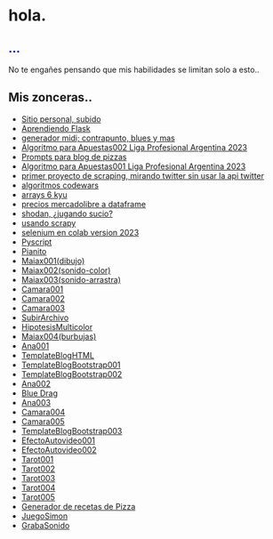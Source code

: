 <!DOCTYPE html>
<html>
<body>
	<h1>hola.</h1>
	<h2 style="color: blue">...</h2>
	<p>No te engañes pensando que mis habilidades se limitan solo a esto..</p>


<h2>Mis zonceras..</h2>
	<ul>
		<li><a href="https://xaldoxxx.com.ar">Sitio personal, subido</a></li>
	        <li><a href="https://xaldoxxx.pythonanywhere.com" target="_blank">Aprendiendo Flask</a></li>
		<li><a href="https://github.com/xaldoxxx/BlockDeNotas/blob/main/mido.ipynb">generador midi; contrapunto, blues y mas</a></li>
		<li><a href="https://github.com/xaldoxxx/BlockDeNotas/blob/main/apuestas004.ipynb">Algoritmo para Apuestas002 Liga Profesional Argentina 2023</a></li>
		<li><a href="https://github.com/xaldoxxx/BlockDeNotas/blob/main/pizzasPrompt.ipynb">Prompts para blog de pizzas</a></li>		
		<li><a href="https://github.com/xaldoxxx/BlockDeNotas/blob/main/apuestas002.ipynb">Algoritmo para Apuestas001 Liga Profesional Argentina 2023</a></li>		
		<li><a href="https://github.com/xaldoxxx/BlockDeNotas/blob/main/snscrape.ipynb">primer proyecto de scraping, mirando twitter sin usar la api twitter</a></li>
		<li><a href="https://github.com/xaldoxxx/BlockDeNotas/blob/main/codewars.ipynb">algoritmos codewars</a></li>
		<li><a href="https://github.com/xaldoxxx/BlockDeNotas/blob/main/arrays6kyu.ipynb">arrays 6 kyu</a></li>
		<li><a href="https://github.com/xaldoxxx/BlockDeNotas/blob/main/mlibre_csv.ipynb">precios mercadolibre a dataframe</a></li>
		<li><a href="https://github.com/xaldoxxx/BlockDeNotas/blob/main/shodanColab.ipynb">shodan, ¿jugando sucio?</a></li>
		<li><a href="https://github.com/xaldoxxx/BlockDeNotas/blob/main/scraPY002.ipynb">usando scrapy</a></li>
		<li><a href="https://github.com/xaldoxxx/BlockDeNotas/blob/main/selenium.ipynb">selenium en colab version 2023</a></li>                        
	        <li><a href="https://xaldoxxx.com.ar/app004" target="_blank">Pyscript</a></li>
	        <li><a href="https://xaldoxxx.com.ar/app005" target="_blank">Pianito</a></li>
	        <li><a href="https://xaldoxxx.com.ar/app006" target="_blank">Maiax001(dibujo)</a></li>
	        <li><a href="https://xaldoxxx.com.ar/app007" target="_blank">Maiax002(sonido-color)</a></li>
	        <li><a href="https://xaldoxxx.com.ar/app008" target="_blank">Maiax003(sonido-arrastra)</a></li>
	        <li><a href="https://xaldoxxx.com.ar/app009" target="_blank">Camara001</a></li>
	        <li><a href="https://xaldoxxx.com.ar/app010" target="_blank">Camara002</a></li>
	        <li><a href="https://xaldoxxx.com.ar/app011" target="_blank">Camara003</a></li>
	        <li><a href="https://xaldoxxx.com.ar/app012" target="_blank">SubirArchivo</a></li>
	        <li><a href="https://xaldoxxx.com.ar/app013" target="_blank">HipotesisMulticolor</a></li>
	        <li><a href="https://xaldoxxx.com.ar/app014" target="_blank">Maiax004(burbujas)</a></li>
	        <li><a href="https://xaldoxxx.com.ar/app015" target="_blank">Ana001</a></li>
	        <li><a href="https://xaldoxxx.com.ar/app016" target="_blank">TemplateBlogHTML</a></li>
	        <li><a href="https://xaldoxxx.com.ar/app017" target="_blank">TemplateBlogBootstrap001</a></li>
	        <li><a href="https://xaldoxxx.com.ar/app019" target="_blank">TemplateBlogBootstrap002</a></li>
	        <li><a href="https://xaldoxxx.com.ar/app020" target="_blank">Ana002</a></li>
	        <li><a href="https://xaldoxxx.com.ar/app021" target="_blank">Blue Drag</a></li>
	        <li><a href="https://xaldoxxx.com.ar/app022" target="_blank">Ana003</a></li>
	        <li><a href="https://xaldoxxx.com.ar/app023" target="_blank">Camara004</a></li>
	        <li><a href="https://xaldoxxx.com.ar/app024" target="_blank">Camara005</a></li>
	        <li><a href="https://xaldoxxx.com.ar/app025" target="_blank">TemplateBlogBootstrap003</a></li>
	        <li><a href="https://xaldoxxx.com.ar/app026" target="_blank">EfectoAutovideo001</a></li>
	        <li><a href="https://xaldoxxx.com.ar/app027" target="_blank">EfectoAutovideo002</a></li>
	        <li><a href="https://xaldoxxx.com.ar/app028" target="_blank">Tarot001</a></li>
	        <li><a href="https://xaldoxxx.com.ar/app029" target="_blank">Tarot002</a></li>
	        <li><a href="https://xaldoxxx.com.ar/app030" target="_blank">Tarot003</a></li>
	        <li><a href="https://xaldoxxx.com.ar/app031" target="_blank">Tarot004</a></li>
	        <li><a href="https://xaldoxxx.com.ar/app033" target="_blank">Tarot005</a></li>
	        <li><a href="https://xaldoxxx.com.ar/app034" target="_blank">Generador de recetas de Pizza</a></li>
	        <li><a href="https://xaldoxxx.com.ar/app035" target="_blank">JuegoSimon</a></li>
	        <li><a href="https://xaldoxxx.com.ar/app037" target="_blank">GrabaSonido</a></li>
	</ul>
</body>
</html>
